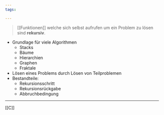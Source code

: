 ```yaml
---
tags:

---
```


> [[Funktionen]] welche sich selbst aufrufen um ein Problem zu lösen sind **rekursiv**.

- Grundlage für viele Algorithmen
	- Stacks
	- Bäume
	- Hierarchien
	- Graphen 
	- Fraktale
- Lösen eines Problems durch Lösen von Teilproblemen
- Bestandteile:
	- Rekursionsschritt
	- Rekursionsrückgabe
	- Abbruchbedingung

---
[[C]]